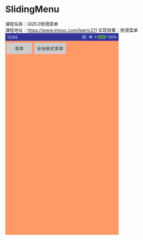 # SlidingMenu
课程名称：QQ5.0侧滑菜单</br>
课程地址：https://www.imooc.com/learn/211
实现效果：侧滑菜单</br>
![Image text](https://github.com/ChouBaoDxs/MyResources/blob/master/image/Android_Study/慕课网/SlidingMenu.gif)